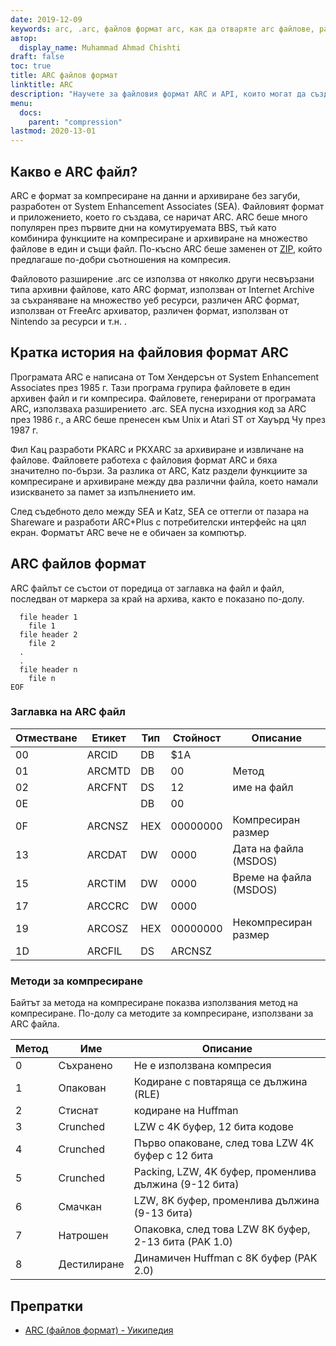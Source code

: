 ```yaml
---
date: 2019-12-09
keywords: arc, .arc, файлов формат arc, как да отваряте arc файлове, разширение .arc, разширение arc
автор:
  display_name: Muhammad Ahmad Chishti
draft: false
toc: true
title: ARC файлов формат
linktitle: ARC
description: "Научете за файловия формат ARC и API, които могат да създават и отварят ARC файлове."
menu:
  docs:
    parent: "compression"
lastmod: 2020-13-01
---
```


## Какво е ARC файл?

ARC е формат за компресиране на данни и архивиране без загуби, разработен от System Enhancement Associates (SEA). Файловият формат и приложението, което го създава, се наричат ARC. ARC беше много популярен през първите дни на комутируемата BBS, тъй като комбинира функциите на компресиране и архивиране на множество файлове в един и същи файл. По-късно ARC беше заменен от [ZIP](/bg/compression/zip/), който предлагаше по-добри съотношения на компресия.

Файловото разширение .arc се използва от няколко други несвързани типа архивни файлове, като ARC формат, използван от Internet Archive за съхраняване на множество уеб ресурси, различен ARC формат, използван от FreeArc архиватор, различен формат, използван от Nintendo за ресурси и т.н. .

## Кратка история на файловия формат ARC

Програмата ARC е написана от Том Хендерсън от System Enhancement Associates през 1985 г. Тази програма групира файловете в един архивен файл и ги компресира. Файловете, генерирани от програмата ARC, използваха разширението .arc. SEA пусна изходния код за ARC през 1986 г., а ARC беше пренесен към Unix и Atari ST от Хауърд Чу през 1987 г.

Фил Кац разработи PKARC и PKXARC за архивиране и извличане на файлове. Файловете работеха с файловия формат ARC и бяха значително по-бързи. За разлика от ARC, Katz раздели функциите за компресиране и архивиране между два различни файла, което намали изискването за памет за изпълнението им.

След съдебното дело между SEA и Katz, SEA се оттегли от пазара на Shareware и разработи ARC+Plus с потребителски интерфейс на цял екран. Форматът ARC вече не е обичаен за компютър.

## ARC файлов формат

ARC файлът се състои от поредица от заглавка на файл и файл, последван от маркера за край на архива, както е показано по-долу.

```console
  file header 1
    file 1
  file header 2
    file 2
  .
  .
  file header n
    file n
EOF
```

### Заглавка на ARC файл ###

|Отместване|Етикет|Тип|Стойност|Описание|
|---|---|---|---|---|
|00|ARCID |DB|$1A| |
|01|ARCMTD|DB|00|Метод|
|02|ARCFNT|DS|12|име на файл|
|0E| |DB|00| |
|0F|ARCNSZ|HEX|00000000|Компресиран размер|
|13|ARCDAT|DW|0000|Дата на файла (MSDOS)|
|15|ARCTIM|DW|0000|Време на файла (MSDOS)|
|17|ARCCRC|DW|0000| |
|19|ARCOSZ|HEX|00000000|Некомпресиран размер|
|1D|ARCFIL|DS|ARCNSZ| |

### Методи за компресиране ###

Байтът за метода на компресиране показва използвания метод на компресиране. По-долу са методите за компресиране, използвани за ARC файла.

|Метод|Име|Описание|
|---|---|---|
|0|Съхранено|Не е използвана компресия|
|1|Опакован|Кодиране с повтаряща се дължина (RLE)|
|2|Стиснат|кодиране на Huffman|
|3|Crunched|LZW с 4K буфер, 12 бита кодове|
|4|Crunched|Първо опаковане, след това LZW 4K буфер с 12 бита|
|5|Crunched|Packing, LZW, 4K буфер, променлива дължина (9-12 бита)|
|6|Смачкан|LZW, 8K буфер, променлива дължина (9-13 бита)|
|7|Натрошен|Опаковка, след това LZW 8K буфер, 2-13 бита (PAK 1.0)|
|8|Дестилиране|Динамичен Huffman с 8K буфер (PAK 2.0)|

## Препратки

- [ARC (файлов формат) - Уикипедия](https://en.wikipedia.org/wiki/ARC_(файлов_формат))

